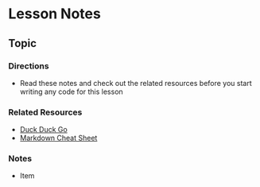 # Lesson Notes
## Topic

### Directions
- Read these notes and check out the related resources before you start writing any code for this lesson


### Related Resources
- [Duck Duck Go](https://duckduckgo.com)
- [Markdown Cheat Sheet](https://www.markdownguide.org/cheat-sheet/)


### Notes

- Item 
